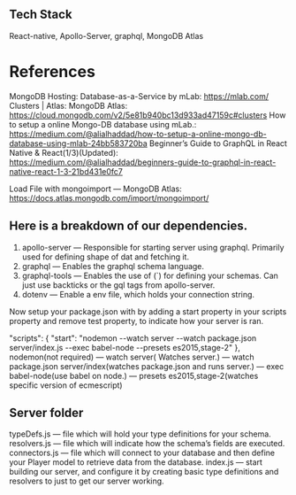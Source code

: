 ## Tech Stack
React-native, Apollo-Server, graphql, MongoDB Atlas

# References
MongoDB Hosting: Database-as-a-Service by mLab: https://mlab.com/
Clusters | Atlas: MongoDB Atlas: https://cloud.mongodb.com/v2/5e81b940bc13d933ad47159c#clusters
How to setup a online Mongo-DB database using mLab.: https://medium.com/@alialhaddad/how-to-setup-a-online-mongo-db-database-using-mlab-24bb583720ba
Beginner’s Guide to GraphQL in React Native & React(1/3)(Updated): https://medium.com/@alialhaddad/beginners-guide-to-graphql-in-react-native-react-1-3-21bd431e0fc7

Load File with mongoimport — MongoDB Atlas: https://docs.atlas.mongodb.com/import/mongoimport/


## Here is a breakdown of our dependencies.
1. apollo-server — Responsible for starting server using graphql. Primarily used for defining shape of dat and fetching it.
2. graphql — Enables the graphql schema language.
3. graphql-tools — Enables the use of (`) for defining your schemas. Can just use backticks or the gql tags from apollo-server.
4. dotenv — Enable a env file, which holds your connection string.

Now setup your package.json with by adding a start property in your scripts property and remove test property, to indicate how your server is ran.

"scripts": {
   "start": "nodemon --watch server --watch package.json server/index.js --exec babel-node --presets es2015,stage-2"
 },
 nodemon(not required) — watch server( Watches server.)
— watch package.json server/index(watches package.json and runs server.)
— exec babel-node(use babel on node.)
— presets es2015,stage-2(watches specific version of ecmescript)


## Server folder
typeDefs.js — file which will hold your type definitions for your schema.
resolvers.js — file which will indicate how the schema’s fields are executed.
connectors.js  — file which will connect to your database and then define your Player model to retrieve data from the database.
index.js  — start building our server, and configure it by creating basic type definitions and resolvers to just to get our server working.
